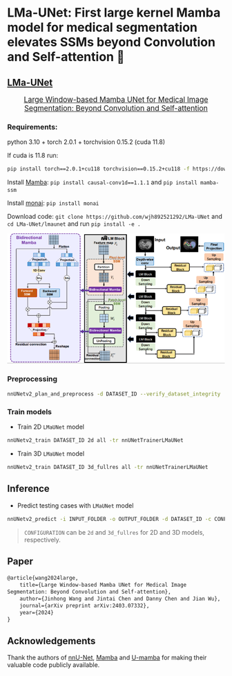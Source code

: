 # LMa-UNet: First large kernel Mamba model for medical segmentation elevates SSMs beyond Convolution and Self-attention 🚀


## [LMa-UNet](https://arxiv.org/abs/2403.07332)

</div>
<p align="center" style="font-size: larger;">
  <a href="[https://arxiv.org/abs/2404.02905](https://arxiv.org/abs/2403.07332)">Large Window-based Mamba UNet for Medical Image Segmentation: Beyond Convolution and Self-attention
</a>
</p>

### Requirements: 

python 3.10 + torch 2.0.1 + torchvision 0.15.2 (cuda 11.8)

If cuda is 11.8 run:
```bash
pip install torch==2.0.1+cu118 torchvision==0.15.2+cu118 -f https://download.pytorch.org/whl/torch_stable.html
```

Install [Mamba](https://github.com/state-spaces/mamba): `pip install causal-conv1d==1.1.1` and `pip install mamba-ssm`

Install [monai](https://github.com/Project-MONAI/MONAI): `pip install monai` 

Download code: `git clone https://github.com/wjh892521292/LMa-UNet` and `cd LMa-UNet/lmaunet` and run `pip install -e .`


![](imgs/overview2.png)

### Preprocessing

```bash
nnUNetv2_plan_and_preprocess -d DATASET_ID --verify_dataset_integrity
```

### Train models

- Train 2D `LMaUNet` model

```bash
nnUNetv2_train DATASET_ID 2d all -tr nnUNetTrainerLMaUNet
```




- Train 3D `LMaUNet` model

```bash
nnUNetv2_train DATASET_ID 3d_fullres all -tr nnUNetTrainerLMaUNet
```




## Inference

- Predict testing cases with `LMaUNet` model

```bash
nnUNetv2_predict -i INPUT_FOLDER -o OUTPUT_FOLDER -d DATASET_ID -c CONFIGURATION -f 'all' -tr nnUNetTrainerLMaUNet --disable_tta -npp 1
```

> `CONFIGURATION` can be `2d` and `3d_fullres` for 2D and 3D models, respectively.

## Paper

```
@article{wang2024large,
    title={Large Window-based Mamba UNet for Medical Image Segmentation: Beyond Convolution and Self-attention},
    author={Jinhong Wang and Jintai Chen and Danny Chen and Jian Wu},
    journal={arXiv preprint arXiv:2403.07332},
    year={2024}
}
```


## Acknowledgements

Thank the authors of [nnU-Net](https://github.com/MIC-DKFZ/nnUNet), [Mamba](https://github.com/state-spaces/mamba) and [U-mamba](https://github.com/bowang-lab/U-Mamba) for making their valuable code publicly available.
